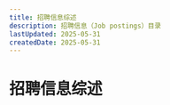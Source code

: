 ```yaml
---
title: 招聘信息综述
description: 招聘信息（Job postings）目录
lastUpdated: 2025-05-31
createdDate: 2025-05-31
---
```


# 招聘信息综述
